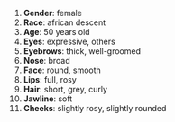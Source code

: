 1. **Gender**: female  
2. **Race**: african descent  
3. **Age**: 50 years old  
4. **Eyes**: expressive, others  
5. **Eyebrows**: thick, well-groomed  
6. **Nose**: broad  
7. **Face**: round, smooth  
8. **Lips**: full, rosy  
9. **Hair**: short, grey, curly  
10. **Jawline**: soft  
11. **Cheeks**: slightly rosy, slightly rounded  